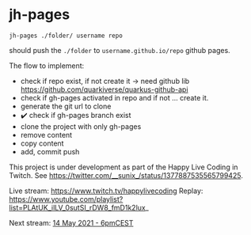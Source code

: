 # jh-pages

```
jh-pages ./folder/ username repo
```

should push the `./folder` to `username.github.io/repo` github pages. 

The flow to implement:

 - check if repo exist, if not create it -> need github lib https://github.com/quarkiverse/quarkus-github-api
 - check if gh-pages activated in repo and if not ... create it.
 - generate the git url to clone
 - ✔️ check if gh-pages branch exist
 - clone the project with only gh-pages
 - remove content
 - copy content
 - add, commit push


This project is under development as part of the Happy Live Coding in Twitch. See https://twitter.com/__sunix_/status/1377887535565799425.

Live stream: https://www.twitch.tv/happylivecoding
Replay: https://www.youtube.com/playlist?list=PLAtUK_ilLV_0sutSI_rDW8_fmD1k2lux_

Next stream: [14 May 2021 - 6pmCEST](https://www.google.com/calendar/render?action=TEMPLATE&text=Happy+live+coding+with+Sun+%234&details=Happy+live+coding+with+%40sun_ix+I+will+live+code+for+1+hour+on+an+opensource+project+with+you.+every+3+weeks.+Next%3A+fri+14+may+2021+at+6pm+CEST&location=https%3A%2F%2Fwww.twitch.tv%2Fhappylivecoding&dates=20210514T160000Z%2F20210514T170000Z)
